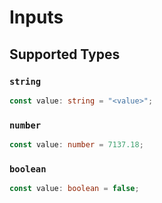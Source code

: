 # Inputs


## Supported Types

### `string`

```typescript
const value: string = "<value>";
```

### `number`

```typescript
const value: number = 7137.18;
```

### `boolean`

```typescript
const value: boolean = false;
```

